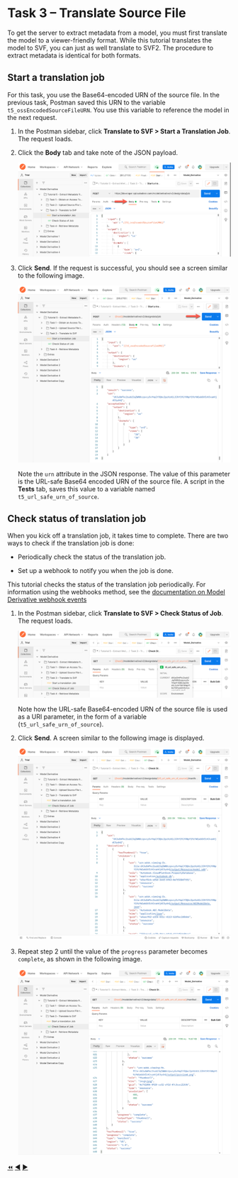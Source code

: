 # Task 3 – Translate Source File

To get the server to extract metadata from a model, you must first translate the model to a viewer-friendly format. While this tutorial translates the model to SVF, you can just as well translate to SVF2.  The procedure to extract metadata is identical for both formats.

## Start a translation job

For this task, you use the Base64-encoded URN of the source file. In the previous task, Postman saved this URN to the variable `t5_ossEncodedSourceFileURN`. You use this variable to reference the model in the next request.

1. In the Postman sidebar, click **Translate to SVF > Start a Translation Job**. The request loads.

2. Click the **Body** tab and take note of the JSON payload.

    ![Create Translation Job JSON Payload](../images/tutorial_05_task_3_start_a_translation_01.png "Create Translation Job JSON Payload")

3. Click **Send**. If the request is successful, you should see a screen similar to the following image.

    ![Successful Submission of Translation Job](../images/tutorial_05_task_3_start_a_translation_02.png "Successful Submission of Translation Job")

    Note the `urn` attribute in the JSON response. The value of this parameter is the URL-safe Base64 encoded URN of the source file. A script in the **Tests** tab, saves this value to a variable named `t5_url_safe_urn_of_source`.

## Check status of translation job

When you kick off a translation job, it takes time to complete. There are two ways to check if the translation job is done:

- Periodically check the status of the translation job.

- Set up a webhook to notify you when the job is done.

This tutorial checks the status of the translation job periodically. For information using the webhooks method, see the [documentation on Model Derivative webhook events](https://forge.autodesk.com/en/docs/webhooks/v1/reference/events/model_derivative_events)

1. In the Postman sidebar, click **Translate to SVF > Check Status of Job**. The request loads.

   ![Check Status of Job](../images/tutorial_05_task_3_check_status_job_01.png "Check Status of Job")

   Note how the URL-safe Base64-encoded URN of the source file is used as a URI parameter, in the form of a variable (`t5_url_safe_urn_of_source`).

2. Click **Send**. A screen similar to the following image is displayed.

   ![Inprogress Job](../images/tutorial_05_task_3_check_status_job_02.png "Inprogress Job")

3. Repeat step 2 until the value of the `progress` parameter becomes `complete`, as shown in the following image.

    ![Successful Job](../images/tutorial_05_task_3_check_status_job_03.png "Successful Job")



[:rewind:](../readme.md "readme.md") [:arrow_backward:](task-2.md "Previous task") [:arrow_forward:](task-4.md "Next task")
